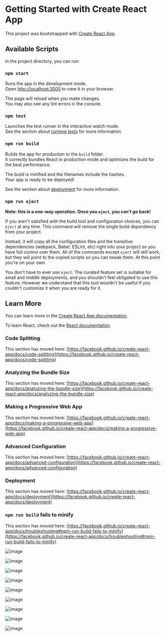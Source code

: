 # Getting Started with Create React App

This project was bootstrapped with [Create React App](https://github.com/facebook/create-react-app).

## Available Scripts

In the project directory, you can run:

### `npm start`

Runs the app in the development mode.\
Open [http://localhost:3000](http://localhost:3000) to view it in your browser.

The page will reload when you make changes.\
You may also see any lint errors in the console.

### `npm test`

Launches the test runner in the interactive watch mode.\
See the section about [running tests](https://facebook.github.io/create-react-app/docs/running-tests) for more information.

### `npm run build`

Builds the app for production to the `build` folder.\
It correctly bundles React in production mode and optimizes the build for the best performance.

The build is minified and the filenames include the hashes.\
Your app is ready to be deployed!

See the section about [deployment](https://facebook.github.io/create-react-app/docs/deployment) for more information.

### `npm run eject`

**Note: this is a one-way operation. Once you `eject`, you can't go back!**

If you aren't satisfied with the build tool and configuration choices, you can `eject` at any time. This command will remove the single build dependency from your project.

Instead, it will copy all the configuration files and the transitive dependencies (webpack, Babel, ESLint, etc) right into your project so you have full control over them. All of the commands except `eject` will still work, but they will point to the copied scripts so you can tweak them. At this point you're on your own.

You don't have to ever use `eject`. The curated feature set is suitable for small and middle deployments, and you shouldn't feel obligated to use this feature. However we understand that this tool wouldn't be useful if you couldn't customize it when you are ready for it.

## Learn More

You can learn more in the [Create React App documentation](https://facebook.github.io/create-react-app/docs/getting-started).

To learn React, check out the [React documentation](https://reactjs.org/).

### Code Splitting

This section has moved here: [https://facebook.github.io/create-react-app/docs/code-splitting](https://facebook.github.io/create-react-app/docs/code-splitting)

### Analyzing the Bundle Size

This section has moved here: [https://facebook.github.io/create-react-app/docs/analyzing-the-bundle-size](https://facebook.github.io/create-react-app/docs/analyzing-the-bundle-size)

### Making a Progressive Web App

This section has moved here: [https://facebook.github.io/create-react-app/docs/making-a-progressive-web-app](https://facebook.github.io/create-react-app/docs/making-a-progressive-web-app)

### Advanced Configuration

This section has moved here: [https://facebook.github.io/create-react-app/docs/advanced-configuration](https://facebook.github.io/create-react-app/docs/advanced-configuration)

### Deployment

This section has moved here: [https://facebook.github.io/create-react-app/docs/deployment](https://facebook.github.io/create-react-app/docs/deployment)

### `npm run build` fails to minify

This section has moved here: [https://facebook.github.io/create-react-app/docs/troubleshooting#npm-run-build-fails-to-minify](https://facebook.github.io/create-react-app/docs/troubleshooting#npm-run-build-fails-to-minify)

![image](https://github.com/krish-navulla/BeInSync/assets/42913445/1b1265e7-5ddb-4453-a253-c199714d8f93)

![image](https://github.com/krish-navulla/BeInSync/assets/42913445/12bab49e-4307-4897-b037-84650b6bbd33)

![image](https://github.com/krish-navulla/BeInSync/assets/42913445/4c801a6f-83db-46e7-abfb-83ff8822d238)

![image](https://github.com/krish-navulla/BeInSync/assets/42913445/dde40044-cb20-414a-b2d2-e8c6714c7515)

![image](https://github.com/krish-navulla/BeInSync/assets/42913445/9f98f4df-aa97-41a8-b618-821afe464939)

![image](https://github.com/krish-navulla/BeInSync/assets/42913445/9041e88f-cbd7-4b8e-939e-5147060f3551)

![image](https://github.com/krish-navulla/BeInSync/assets/42913445/4d78e658-5c98-494b-9c8a-c0a50ce53768)

![image](https://github.com/krish-navulla/BeInSync/assets/42913445/271726c9-4c0a-4218-a6e0-5547d831ef5e)

![image](https://github.com/krish-navulla/BeInSync/assets/42913445/686ac65b-875e-4287-b7c7-e0437ad284a0)




